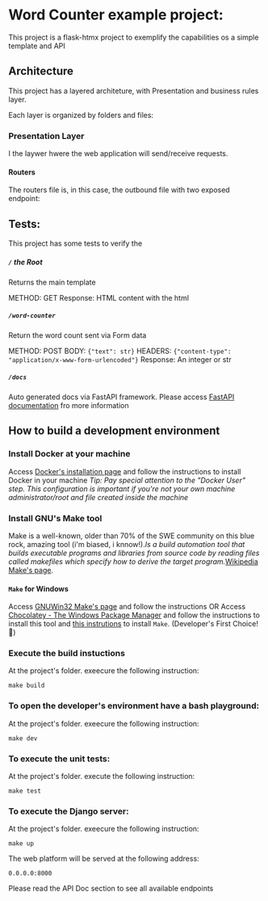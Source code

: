# Word Counter example project:
This project is a flask-htmx project to exemplify the capabilities os a simple template and API

## Architecture

This project has a layered architeture, with Presentation and business rules layer.

Each layer is organized by folders and files:

### Presentation Layer
I the laywer hwere the web application will send/receive requests.
#### Routers
The routers file is, in this case, the outbound file with two exposed endpoint:

## Tests:
This project has some tests to verify the 
##### `/` the Root 
Returns the main template

METHOD: GET
Response: HTML content with the html

##### `/word-counter`
Return the word count sent via Form data

METHOD: POST
BODY: `{"text": str}`
HEADERS: `{"content-type": "application/x-www-form-urlencoded"}`
Response: An integer or str

##### `/docs`
Auto generated docs via FastAPI framework. Please access [FastAPI documentation](https://fastapi.tiangolo.com/) fro more information

## How to build a development environment
### Install Docker at your machine
Access [Docker's installation page](https://docs.docker.com/engine/install/) and follow the instructions to install Docker in your machine
_Tip: Pay special attention to the "Docker User" step. This configuration is important if you're not your own machine administrator/root and file created inside the machine_
### Install GNU's Make tool
Make is a well-known, older than 70% of the SWE community on this blue rock, amazing tool (i'm biased, i knnow!)._Is a build automation tool that builds executable programs and libraries from source code by reading files called makefiles which specify how to derive the target program._[Wikipedia Make's page](https://en.wikipedia.org/wiki/Make_(software)). 
#### `Make` for Windows
Access [GNUWin32 Make's page](https://gnuwin32.sourceforge.net/packages/make.htm) and follow the instructions
OR
Access [Chocolatey - The Windows Package Manager](https://chocolatey.org/) and follow the instructions to install this tool and [this instrutions](https://community.chocolatey.org/packages/make) to install `Make`. (Developer's First Choice!🥇)
### Execute the build instuctions
At the project's folder. exeecure the following instruction:
```
make build
```
### To open the developer's environment have a bash playground:
At the project's folder. exeecure the following instruction:
```
make dev
```
### To execute the unit tests:
At the project's folder. execute the following instruction:
```
make test
```
### To execute the Django server:
At the project's folder. exeecure the following instruction:
```
make up
```
The web platform will be served at the following address:
```
0.0.0.0:8000
```
Please read the API Doc section to see all available endpoints